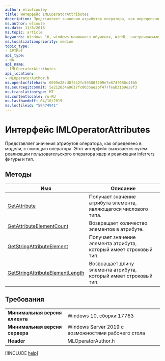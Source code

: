 ```yaml
---
author: eliotcowley
title: Интерфейс IMLOperatorAttributes
description: Представляет значения атрибутов оператора, как определено в модели, с помощью оператора.
ms.author: elcowle
ms.date: 11/8/2018
ms.topic: article
keywords: Windows 10, windows машинного обучения, WinML, настраиваемые операторы, IMLOperatorAttributes
ms.localizationpriority: medium
topic_type:
- APIRef
api_type:
- NA
api_name:
- IMLOperatorAttributes
api_location:
- MLOperatorAuthor.h
ms.openlocfilehash: 0099e28cd0f542fc59880f299e7e874f088c4fb5
ms.sourcegitcommit: 5e212634a0617fc003bae2bf477feab3169e28f3
ms.translationtype: MT
ms.contentlocale: ru-RU
ms.lasthandoff: 04/10/2019
ms.locfileid: "59474941"
---
```

# <a name="imloperatorattributes-interface"></a>Интерфейс IMLOperatorAttributes

Представляет значения атрибутов оператора, как определено в модели, с помощью оператора. Этот интерфейс вызывается путем реализации пользовательского оператора ядер и реализации inferrers фигуры и тип.

## <a name="methods"></a>Методы

| Имя | Описание |
|------|-------------|
| [GetAttribute](IMLOperatorAttributes_GetAttribute.md) | Получает значение атрибута элемента, являющегося числового типа. |
| [GetAttributeElementCount](IMLOperatorAttributes_GetAttributeElementCount.md) | Возвращает количество элементов в атрибуте. |
| [GetStringAttributeElement](IMLOperatorAttributes_GetStringAttributeElement.md) | Получает значение элемента атрибута, который имеет строковый тип. |
| [GetStringAttributeElementLength](IMLOperatorAttributes_GetStringAttributeElementLength.md) | Возвращает длину элемента атрибута, который имеет строковый тип. |

## <a name="requirements"></a>Требования

| | |
|-|-|
| **Минимальная версия клиента** | Windows 10, сборки 17763 |
| **Минимальная версия сервера** | Windows Server 2019 с возможностями рабочего стола |
| **Header** | MLOperatorAuthor.h |

[!INCLUDE [help](../includes/get-help.md)]
